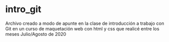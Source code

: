 # intro_git
Archivo creado a modo de apunte en la clase de introducción a trabajo con Git en un curso de maquetación web con html y css que realicé entre los meses Julio/Agosto de 2020
